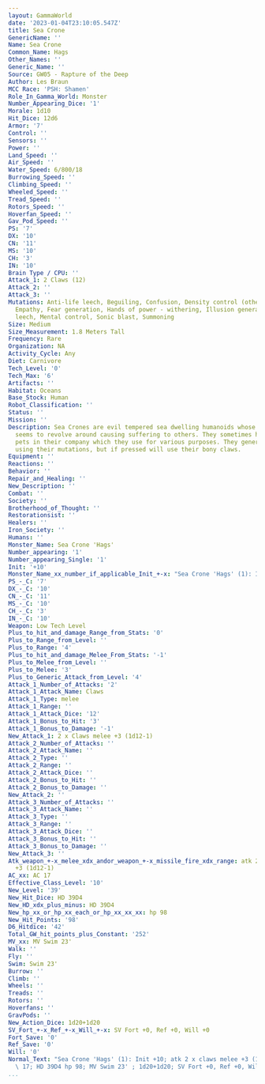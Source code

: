 ```yaml
---
layout: GammaWorld
date: '2023-01-04T23:10:05.547Z'
title: Sea Crone
GenericName: ''
Name: Sea Crone
Common_Name: Hags
Other_Names: ''
Generic_Name: ''
Source: GW05 - Rapture of the Deep
Author: Les Braun
MCC Race: 'PSH: Shamen'
Role_In_Gamma_World: Monster
Number_Appearing_Dice: '1'
Morale: 1d10
Hit_Dice: 12d6
Armor: '7'
Control: ''
Sensors: ''
Power: ''
Land_Speed: ''
Air_Speed: ''
Water_Speed: 6/800/18
Burrowing_Speed: ''
Climbing_Speed: ''
Wheeled_Speed: ''
Tread_Speed: ''
Rotors_Speed: ''
Hoverfan_Speed: ''
Gav_Pod_Speed: ''
PS: '7'
DX: '10'
CN: '11'
MS: '10'
CH: '3'
IN: '10'
Brain Type / CPU: ''
Attack_1: 2 Claws (12)
Attack_2: ''
Attack_3: ''
Mutations: Anti-life leech, Beguiling, Confusion, Density control (others), Devolution,
  Empathy, Fear generation, Hands of power - withering, Illusion generation, Life
  leech, Mental control, Sonic blast, Summoning
Size: Medium
Size_Measurement: 1.8 Meters Tall
Frequency: Rare
Organization: NA
Activity_Cycle: Any
Diet: Carnivore
Tech_Level: '0'
Tech_Max: '6'
Artifacts: ''
Habitat: Oceans
Base_Stock: Human
Robot_Classification: ''
Status: ''
Mission: ''
Description: Sea Crones are evil tempered sea dwelling humanoids whose sole purpose
  seems to revolve around causing suffering to others. They sometimes have a pet or
  pets in their company which they use for various purposes. They generally attack
  using their mutations, but if pressed will use their bony claws.
Equipment: ''
Reactions: ''
Behavior: ''
Repair_and_Healing: ''
New_Description: ''
Combat: ''
Society: ''
Brotherhood_of_Thought: ''
Restorationsist: ''
Healers: ''
Iron_Society: ''
Humans: ''
Monster_Name: Sea Crone 'Hags'
Number_appearing: '1'
Number_appearing_Single: '1'
Init: '+10'
Monster_Name_xx_number_if_applicable_Init_+-x: "Sea Crone 'Hags' (1): Init +10"
PS_-_C: '7'
DX_-_C: '10'
CN_-_C: '11'
MS_-_C: '10'
CH_-_C: '3'
IN_-_C: '10'
Weapon: Low Tech Level
Plus_to_hit_and_damage_Range_from_Stats: '0'
Plus_to_Range_from_Level: ''
Plus_to_Range: '4'
Plus_to_hit_and_damage_Melee_From_Stats: '-1'
Plus_to_Melee_from_Level: ''
Plus_to_Melee: '3'
Plus_to_Generic_Attack_from_Level: '4'
Attack_1_Number_of_Attacks: '2'
Attack_1_Attack_Name: Claws
Attack_1_Type: melee
Attack_1_Range: ''
Attack_1_Attack_Dice: '12'
Attack_1_Bonus_to_Hit: '3'
Attack_1_Bonus_to_Damage: '-1'
New_Attack_1: 2 x Claws melee +3 (1d12-1)
Attack_2_Number_of_Attacks: ''
Attack_2_Attack_Name: ''
Attack_2_Type: ''
Attack_2_Range: ''
Attack_2_Attack_Dice: ''
Attack_2_Bonus_to_Hit: ''
Attack_2_Bonus_to_Damage: ''
New_Attack_2: ''
Attack_3_Number_of_Attacks: ''
Attack_3_Attack_Name: ''
Attack_3_Type: ''
Attack_3_Range: ''
Attack_3_Attack_Dice: ''
Attack_3_Bonus_to_Hit: ''
Attack_3_Bonus_to_Damage: ''
New_Attack_3: ''
Atk_weapon_+-x_melee_xdx_andor_weapon_+-x_missile_fire_xdx_range: atk 2 x claws melee
  +3 (1d12-1)
AC_xx: AC 17
Effective_Class_Level: '10'
New_Level: '39'
New_Hit_Dice: HD 39D4
New_HD_xdx_plus_minus: HD 39D4
New_hp_xx_or_hp_xx_each_or_hp_xx_xx_xx: hp 98
New_Hit_Points: '98'
D6_Hitdice: '42'
Total_GW_hit_points_plus_Constant: '252'
MV_xx: MV Swim 23'
Walk: ''
Fly: ''
Swim: Swim 23'
Burrow: ''
Climb: ''
Wheels: ''
Treads: ''
Rotors: ''
Hoverfans: ''
GravPods: ''
New_Action_Dice: 1d20+1d20
SV_Fort_+-x_Ref_+-x_Will_+-x: SV Fort +0, Ref +0, Will +0
Fort_Save: '0'
Ref_Save: '0'
Will: '0'
Normal_Text: "Sea Crone 'Hags' (1): Init +10; atk 2 x claws melee +3 (1d12-1); AC\
  \ 17; HD 39D4 hp 98; MV Swim 23' ; 1d20+1d20; SV Fort +0, Ref +0, Will +0"
...
```

